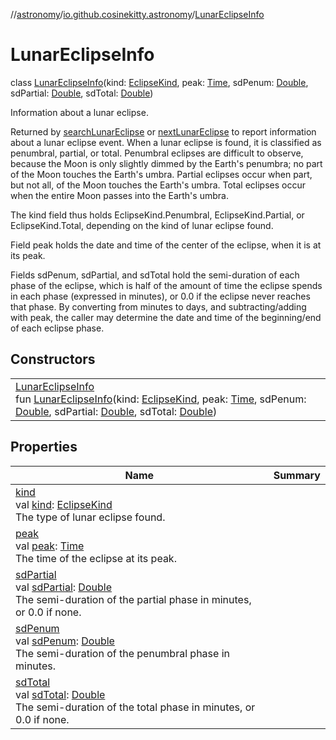 //[astronomy](../../../index.md)/[io.github.cosinekitty.astronomy](../index.md)/[LunarEclipseInfo](index.md)

# LunarEclipseInfo

class [LunarEclipseInfo](index.md)(kind: [EclipseKind](../-eclipse-kind/index.md), peak: [Time](../-time/index.md), sdPenum: [Double](https://kotlinlang.org/api/latest/jvm/stdlib/kotlin/-double/index.html), sdPartial: [Double](https://kotlinlang.org/api/latest/jvm/stdlib/kotlin/-double/index.html), sdTotal: [Double](https://kotlinlang.org/api/latest/jvm/stdlib/kotlin/-double/index.html))

Information about a lunar eclipse.

Returned by [searchLunarEclipse](../search-lunar-eclipse.md) or [nextLunarEclipse](../next-lunar-eclipse.md) to report information about a lunar eclipse event. When a lunar eclipse is found, it is classified as penumbral, partial, or total. Penumbral eclipses are difficult to observe, because the Moon is only slightly dimmed by the Earth's penumbra; no part of the Moon touches the Earth's umbra. Partial eclipses occur when part, but not all, of the Moon touches the Earth's umbra. Total eclipses occur when the entire Moon passes into the Earth's umbra.

The kind field thus holds EclipseKind.Penumbral, EclipseKind.Partial, or EclipseKind.Total, depending on the kind of lunar eclipse found.

Field peak holds the date and time of the center of the eclipse, when it is at its peak.

Fields sdPenum, sdPartial, and sdTotal hold the semi-duration of each phase of the eclipse, which is half of the amount of time the eclipse spends in each phase (expressed in minutes), or 0.0 if the eclipse never reaches that phase. By converting from minutes to days, and subtracting/adding with peak, the caller may determine the date and time of the beginning/end of each eclipse phase.

## Constructors

| | |
|---|---|
| [LunarEclipseInfo](-lunar-eclipse-info.md)<br>fun [LunarEclipseInfo](-lunar-eclipse-info.md)(kind: [EclipseKind](../-eclipse-kind/index.md), peak: [Time](../-time/index.md), sdPenum: [Double](https://kotlinlang.org/api/latest/jvm/stdlib/kotlin/-double/index.html), sdPartial: [Double](https://kotlinlang.org/api/latest/jvm/stdlib/kotlin/-double/index.html), sdTotal: [Double](https://kotlinlang.org/api/latest/jvm/stdlib/kotlin/-double/index.html)) |

## Properties

| Name | Summary |
|---|---|
| [kind](kind.md)<br>val [kind](kind.md): [EclipseKind](../-eclipse-kind/index.md)<br>The type of lunar eclipse found. |
| [peak](peak.md)<br>val [peak](peak.md): [Time](../-time/index.md)<br>The time of the eclipse at its peak. |
| [sdPartial](sd-partial.md)<br>val [sdPartial](sd-partial.md): [Double](https://kotlinlang.org/api/latest/jvm/stdlib/kotlin/-double/index.html)<br>The semi-duration of the partial phase in minutes, or 0.0 if none. |
| [sdPenum](sd-penum.md)<br>val [sdPenum](sd-penum.md): [Double](https://kotlinlang.org/api/latest/jvm/stdlib/kotlin/-double/index.html)<br>The semi-duration of the penumbral phase in minutes. |
| [sdTotal](sd-total.md)<br>val [sdTotal](sd-total.md): [Double](https://kotlinlang.org/api/latest/jvm/stdlib/kotlin/-double/index.html)<br>The semi-duration of the total phase in minutes, or 0.0 if none. |
